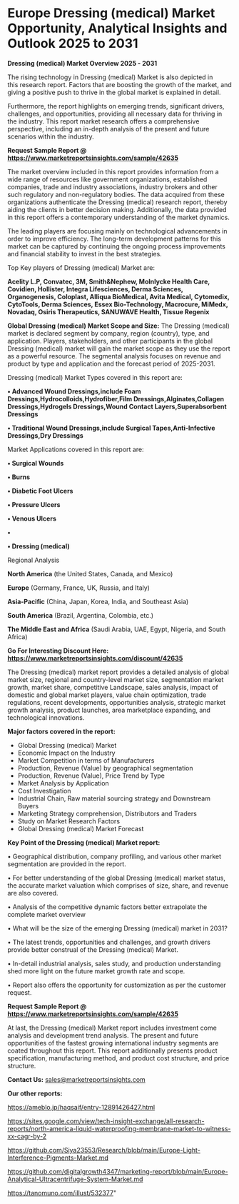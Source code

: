 # Europe Dressing (medical) Market Opportunity, Analytical Insights and Outlook 2025 to 2031

<Strong> Dressing (medical) Market Overview 2025 - 2031</strong>

The rising technology in Dressing (medical) Market is also depicted in this research report. Factors that are boosting the growth of the market, and giving a positive push to thrive in the global market is explained in detail.

Furthermore, the report highlights on emerging trends, significant drivers, challenges, and opportunities, providing all necessary data for thriving in the industry. This report market research offers a comprehensive perspective, including an in-depth analysis of the present and future scenarios within the industry.

<strong>Request Sample Report @ <a href=https://www.marketreportsinsights.com/sample/42635>https://www.marketreportsinsights.com/sample/42635</a></strong>

The market overview included in this report provides information from a wide range of resources like government organizations, established companies, trade and industry associations, industry brokers and other such regulatory and non-regulatory bodies. The data acquired from these organizations authenticate the Dressing (medical) research report, thereby aiding the clients in better decision making. Additionally, the data provided in this report offers a contemporary understanding of the market dynamics.

The leading players are focusing mainly on technological advancements in order to improve efficiency. The long-term development patterns for this market can be captured by continuing the ongoing process improvements and financial stability to invest in the best strategies.

Top Key players of Dressing (medical) Market are:

<strong>Acelity L.P, Convatec, 3M, Smith&Nephew, Molnlycke Health Care, Covidien, Hollister, Integra Lifesciences, Derma Sciences, Organogenesis, Coloplast, Alliqua BioMedical, Avita Medical, Cytomedix, CytoTools, Derma Sciences, Essex Bio-Technology, Macrocure, MiMedx, Novadaq, Osiris Therapeutics, SANUWAVE Health, Tissue Regenix</strong>

<strong><b>Global Dressing (medical) Market Scope and Size:</b></strong>
The Dressing (medical) market is declared segment by company, region (country), type, and application. Players, stakeholders, and other participants in the global Dressing (medical) market will gain the market scope as they use the report as a powerful resource. The segmental analysis focuses on revenue and product by type and application and the forecast period of 2025-2031.

Dressing (medical) Market Types covered in this report are:

<strong>•  Advanced Wound Dressings,include Foam Dressings,Hydrocolloids,Hydrofiber,Film Dressings,Alginates,Collagen Dressings,Hydrogels Dressings,Wound Contact Layers,Superabsorbent Dressings

•  Traditional Wound Dressings,include Surgical Tapes,Anti-Infective Dressings,Dry Dressings</strong>

Market Applications covered in this report are:

<strong>•  Surgical Wounds

•  Burns

•  Diabetic Foot Ulcers

•  Pressure Ulcers

•  Venous Ulcers

•  

•  Dressing (medical)</strong> 

Regional Analysis

<strong>North America</strong> (the United States, Canada, and Mexico)

<strong>Europe</strong> (Germany, France, UK, Russia, and Italy)

<strong>Asia-Pacific</strong> (China, Japan, Korea, India, and Southeast Asia)

<strong>South America</strong> (Brazil, Argentina, Colombia, etc.)

<strong>The Middle East and Africa</strong> (Saudi Arabia, UAE, Egypt, Nigeria, and South Africa)

<strong>Go For Interesting Discount Here: <a href=https://www.marketreportsinsights.com/discount/42635>https://www.marketreportsinsights.com/discount/42635</a></strong>

The Dressing (medical) market report provides a detailed analysis of global market size, regional and country-level market size, segmentation market growth, market share, competitive Landscape, sales analysis, impact of domestic and global market players, value chain optimization, trade regulations, recent developments, opportunities analysis, strategic market growth analysis, product launches, area marketplace expanding, and technological innovations.

<strong><b>Major factors covered in the report:</b></strong>
<ul>
  <li>Global Dressing (medical) Market </li>
  <li>Economic Impact on the Industry</li>
  <li>Market Competition in terms of Manufacturers</li>
  <li>Production, Revenue (Value) by geographical segmentation</li>
  <li>Production, Revenue (Value), Price Trend by Type</li>
  <li>Market Analysis by Application</li>
  <li>Cost Investigation</li>
  <li>Industrial Chain, Raw material sourcing strategy and Downstream Buyers</li>
  <li>Marketing Strategy comprehension, Distributors and Traders</li>
  <li>Study on Market Research Factors</li>
  <li>Global Dressing (medical) Market Forecast</li>
</ul>

<strong><b>Key Point of the Dressing (medical) Market report:</b></strong>

• Geographical distribution, company profiling, and various other market segmentation are provided in the report.

• For better understanding of the global Dressing (medical) market status, the accurate market valuation which comprises of size, share, and revenue are also covered.

• Analysis of the competitive dynamic factors better extrapolate the complete market overview

• What will be the size of the emerging Dressing (medical) market in 2031?

• The latest trends, opportunities and challenges, and growth drivers provide better construal of the Dressing (medical) Market.

• In-detail industrial analysis, sales study, and production understanding shed more light on the future market growth rate and scope.

• Report also offers the opportunity for customization as per the customer request.

<strong>Request Sample Report @ <a href=https://www.marketreportsinsights.com/sample/42635>https://www.marketreportsinsights.com/sample/42635</a></strong>

At last, the Dressing (medical) Market report includes investment come analysis and development trend analysis. The present and future opportunities of the fastest growing international industry segments are coated throughout this report. This report additionally presents product specification, manufacturing method, and product cost structure, and price structure.

<strong>Contact Us:</strong>
sales@marketreportsinsights.com

<strong>Our other reports:</strong>

<a href=https://ameblo.jp/haqsaif/entry-12891426427.html>https://ameblo.jp/haqsaif/entry-12891426427.html</a>

<a href=https://sites.google.com/view/tech-insight-exchange/all-research-reports/north-america-liquid-waterproofing-membrane-market-to-witness-xx-cagr-by-2>https://sites.google.com/view/tech-insight-exchange/all-research-reports/north-america-liquid-waterproofing-membrane-market-to-witness-xx-cagr-by-2</a>

<a href=https://github.com/Siya23553/Research/blob/main/Europe-Light-Interference-Pigments-Market.md>https://github.com/Siya23553/Research/blob/main/Europe-Light-Interference-Pigments-Market.md</a>

<a href=https://github.com/digitalgrowth4347/marketing-report/blob/main/Europe-Analytical-Ultracentrifuge-System-Market.md>https://github.com/digitalgrowth4347/marketing-report/blob/main/Europe-Analytical-Ultracentrifuge-System-Market.md</a>

<a href=https://tanomuno.com/illust/532377>https://tanomuno.com/illust/532377</a>"
